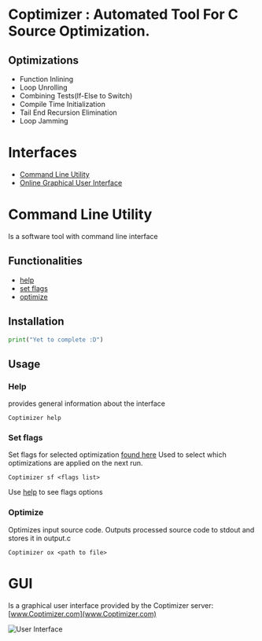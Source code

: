 # Coptimizer : Automated Tool For  C Source Optimization.

## Optimizations
  - Function Inlining
  - Loop Unrolling
  - Combining Tests(If-Else to Switch)
  - Compile Time Initialization
  - Tail End Recursion Elimination
  - Loop Jamming

# Interfaces
  - [Command Line Utility](#Command-Line-Utility)
  - [Online Graphical User Interface](#GUI)

# Command Line Utility
Is a software tool with command line interface

## Functionalities
  - [help](#Help)
  - [set flags](###Set-Flags)
  - [optimize](###Optimize)

## Installation
```python
print("Yet to complete :D")
```

## Usage

### Help

provides general information about the interface

```shell
Coptimizer help
```

### Set flags

Set flags for selected optimization [found here](#Optimizations)
Used to select which optimizations are applied on the next run.

```shell
Coptimizer sf <flags list>
```
Use [help](#Help) to see flags options

### Optimize

Optimizes input source code. Outputs processed source code to stdout and stores it in output.c

```shell
Coptimizer ox <path to file>
```

# GUI

Is a graphical user interface provided by the Coptimizer server:
[www.Coptimizer.com](www.Coptimizer.com)

![User Interface](https://github.com/sriram1999s/Capstone/blob/third_echelon/images/ui1.png?raw=true)

